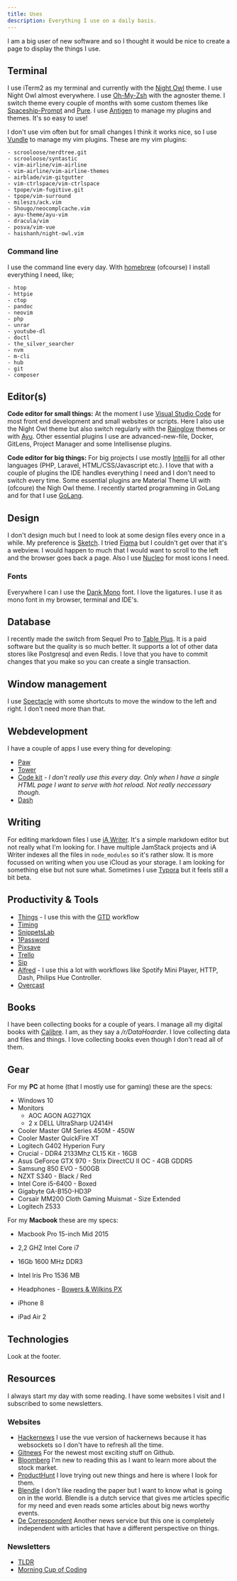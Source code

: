 ```yaml
---
title: Uses
description: Everything I use on a daily basis. 
---
```

I am a big user of new software and so I thought it would be nice to create a page to display the things I use. 

## Terminal

I use iTerm2 as my terminal and currently with the [Night Owl](https://github.com/nickcernis/iterm2-night-owl) theme. I use Night Owl almost everywhere. I use [Oh-My-Zsh](https://github.com/robbyrussell/oh-my-zsh) with the agnoster theme. I switch theme every couple of months with some custom themes like [Spaceship-Prompt](https://github.com/denysdovhan/spaceship-prompt) and [Pure](https://github.com/sindresorhus/pure). I use [Antigen](https://github.com/zsh-users/antigen) to manage my plugins and themes. It's so easy to use!

I don't use vim often but for small changes I think it works nice, so I use [Vundle](https://github.com/VundleVim/Vundle.vim) to manage my vim plugins. These are my vim plugins:

```
- scrooloose/nerdtree.git
- scrooloose/syntastic
- vim-airline/vim-airline
- vim-airline/vim-airline-themes
- airblade/vim-gitgutter
- vim-ctrlspace/vim-ctrlspace
- tpope/vim-fugitive.git
- tpope/vim-surround
- mileszs/ack.vim
- Shougo/neocomplcache.vim
- ayu-theme/ayu-vim
- dracula/vim
- posva/vim-vue
- haishanh/night-owl.vim
```

### Command line 
I use the command line every day. With [homebrew](https://brew.sh) (ofcourse) I install everything I need, like;

```
- htop
- httpie
- ctop
- pandoc
- neovim
- php 
- unrar
- youtube-dl
- doctl
- the_silver_searcher
- nvm
- m-cli
- hub
- git
- composer 
```

## Editor(s)
**Code editor for small things:** At the moment I use [Visual Studio Code](https://code.visualstudio.com/) for most front end development and small websites or scripts. Here I also use the Night Owl theme but also switch regularly with the [Rainglow](https://rainglow.io/) themes or with [Ayu](https://marketplace.visualstudio.com/items?itemName=teabyii.ayu). Other essential plugins I use are advanced-new-file, Docker, GitLens, Project Manager and some Intellisense plugins. 

**Code editor for big things:** For big projects I use mostly [Intellij](https://www.jetbrains.com/idea/) for all other languages (PHP, Laravel, HTML/CSS/Javascript etc.). I love that with a couple of plugins the IDE handles everything I need and I don't need to switch every time. Some essential plugins are Material Theme UI with (ofcoure) the Nigh Owl theme. I recently started programming in GoLang and for that I use [GoLang](https://www.jetbrains.com/go/).

## Design
I don't design much but I need to look at some design files every once in a while. My preference is [Sketch](https://www.sketch.com/). I tried [Figma](https://www.figma.com) but I couldn't get over that it's a webview. I would happen to much that I would want to scroll to the left and the browser goes back a page. Also I use [Nucleo](https://nucleoapp.com/) for most icons I need. 

### Fonts
Everywhere I can I use the [Dank Mono](https://dank.sh/) font. I love the ligatures. I use it as mono font in my browser, terminal and IDE's.

## Database
I recently made the switch from Sequel Pro to [Table Plus](https://tableplus.io/). It is a paid software but the quality is so much better. It supports a lot of other data stores like Postgresql and even Redis. I love that you have to commit changes that you make so you can create a single transaction. 

## Window management
I use [Spectacle](https://www.spectacleapp.com/) with some shortcuts to move the window to the left and right. I don't need more than that. 

## Webdevelopment
I have a couple of apps I use every thing for developing:
- [Paw](https://paw.cloud)
- [Tower](https://www.git-tower.com/)
- [Code kit](https://codekitapp.com/) - *I don't really use this every day. Only when I have a single HTML page I want to serve with hot reload. Not really neccessary though.*
- [Dash](https://kapeli.com/dash) 

## Writing
For editing markdown files I use [iA Writer](https://ia.net/writer). It's a simple markdown editor but not really what I'm looking for. I have multiple JamStack projects and iA Writer indexes all the files in `node_modules` so it's rather slow. It is more focussed on writing when you use iCloud as your storage. I am looking for something else but not sure what. Sometimes I use [Typora](https://typora.io/) but it feels still a bit beta. 

## Productivity & Tools
- [Things](https://culturedcode.com/things/) - I use this with the [GTD](https://hamberg.no/gtd/) workflow
- [Timing](https://timingapp.com/)
- [SnippetsLab](https://www.renfei.org/snippets-lab/)
- [1Password](https://1password.com/)
- [Pixsave](http://www.littlehj.com/)
- [Trello](https://trello.com)
- [Sip](https://sipapp.io/)
- [Alfred](https://www.alfredapp.com/) - I use this a lot with workflows like Spotify Mini Player, HTTP, Dash, Philips Hue Controller.
- [Overcast](https://overcast.fm/)

## Books
I have been collecting books for a couple of years. I manage all my digital books with [Calibre](https://calibre-ebook.com/). I am, as they say a */r/DataHoarder*. I love collecting data and files and things. I love collecting books even though I don't read all of them. 


## Gear
For my **PC** at home (that I mostly use for gaming) these are the specs:
- Windows 10
- Monitors
    - AOC AGON AG271QX
    - 2 x DELL UltraSharp U2414H 
- Cooler Master GM Series 450M - 450W
- Cooler Master QuickFire XT
- Logitech G402 Hyperion Fury
- Crucial - DDR4 2133Mhz CL15 Kit - 16GB 
- Asus GeForce GTX 970 - Strix DirectCU II OC - 4GB GDDR5 
- Samsung 850 EVO - 500GB 
- NZXT S340 - Black / Red
- Intel Core i5-6400 - Boxed
- Gigabyte GA-B150-HD3P
- Corsair MM200 Cloth Gaming Muismat - Size Extended
- Logitech Z533 

For my **Macbook** these are my specs:
- Macbook Pro 15-inch Mid 2015
- 2,2 GHZ Intel Core i7
- 16Gb 1600 MHz DDR3
- Intel Iris Pro 1536 MB

- Headphones - [Bowers & Wilkins PX](https://www.bowerswilkins.com/headphones/px)
- iPhone 8
- iPad Air 2

## Technologies
Look at the footer.


## Resources
I always start my day with some reading. I have some websites I visit and I subscribed to some newsletters.

### Websites
- [Hackernews](https://vue-hn.herokuapp.com/top) I use the vue version of hackernews because it has websockets so I don't have to refresh all the time. 
- [Gitnews](https://git.news) For the newest most exciting stuff on Github. 
- [Bloomberg](https://www.bloomberg.com/europe) I'm new to reading this as I want to learn more about the stock market.
- [ProductHunt](https://www.producthunt.com/) I love trying out new things and here is where I look for them. 
- [Blendle](https://blendle.com) I don't like reading the paper but I want to know what is going on in the world. Blendle is a dutch service that gives me articles specific for my need and even reads some articles about big news worthy events.
- [De Correspondent](https://decorrespondent.nl/) Another news service but this one is completely independent with articles that have a different perspective on things. 

### Newsletters
- [TLDR](https://www.tldrnewsletter.com/) 
- [Morning Cup of Coding](https://www.humanreadablemag.com/morningcupofcoding) 

<!-- ## General workflow -->
